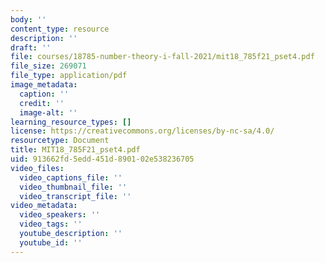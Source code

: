 ```yaml
---
body: ''
content_type: resource
description: ''
draft: ''
file: courses/18785-number-theory-i-fall-2021/mit18_785f21_pset4.pdf
file_size: 269071
file_type: application/pdf
image_metadata:
  caption: ''
  credit: ''
  image-alt: ''
learning_resource_types: []
license: https://creativecommons.org/licenses/by-nc-sa/4.0/
resourcetype: Document
title: MIT18_785F21_pset4.pdf
uid: 913662fd-5edd-451d-8901-02e538236705
video_files:
  video_captions_file: ''
  video_thumbnail_file: ''
  video_transcript_file: ''
video_metadata:
  video_speakers: ''
  video_tags: ''
  youtube_description: ''
  youtube_id: ''
---
```

